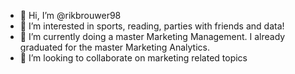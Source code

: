 - 👋 Hi, I’m @rikbrouwer98
- 👀 I’m interested in sports, reading, parties with friends and data!
- 🌱 I’m currently doing a master Marketing Management. I already graduated for the master Marketing Analytics.
- 💞️ I’m looking to collaborate on marketing related topics


<!---
rikbrouwer98/rikbrouwer98 is a ✨ special ✨ repository because its `README.md` (this file) appears on your GitHub profile.
You can click the Preview link to take a look at your changes.
--->

